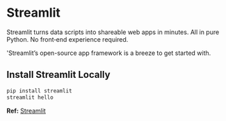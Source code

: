 # Streamlit

Streamlit turns data scripts into shareable web apps in minutes. All in pure Python. No front‑end experience required.

'Streamlit’s open-source app framework is a breeze to get started with.

## Install Streamlit Locally

```bash
pip install streamlit
streamlit hello
```

**Ref:** [Streamlit](https://streamlit.io/#install)
